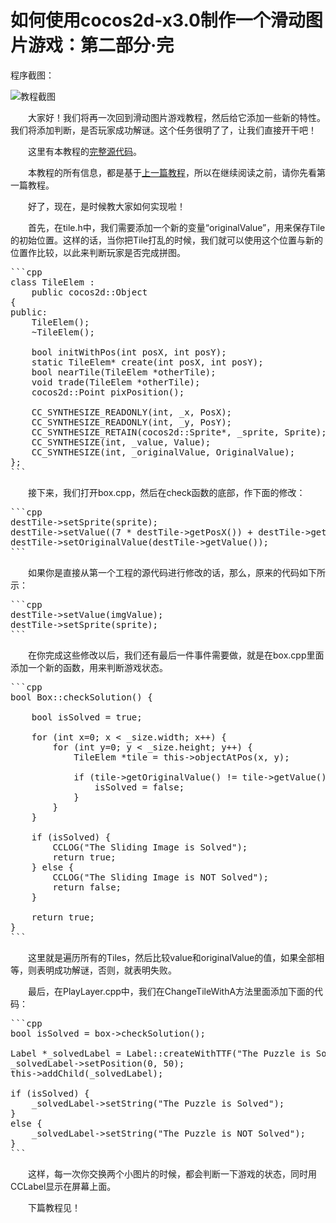 # 如何使用cocos2d-x3.0制作一个滑动图片游戏：第二部分·完


程序截图： 

![][p1]

　　大家好！我们将再一次回到滑动图片游戏教程，然后给它添加一些新的特性。我们将添加判断，是否玩家成功解谜。这个任务很明了了，让我们直接开干吧！

　　这里有本教程的[完整源代码][1]。

　　本教程的所有信息，都是基于[上一篇教程][2]，所以在继续阅读之前，请你先看第一篇教程。

　　好了，现在，是时候教大家如何实现啦！ 

　　首先，在tile.h中，我们需要添加一个新的变量“originalValue”，用来保存Tile的初始位置。这样的话，当你把Tile打乱的时候，我们就可以使用这个位置与新的位置作比较，以此来判断玩家是否完成拼图。

<pre>
```cpp
class TileElem :
	public cocos2d::Object
{
public:
	TileElem();
	~TileElem();

	bool initWithPos(int posX, int posY);
	static TileElem* create(int posX, int posY);
	bool nearTile(TileElem *otherTile);
	void trade(TileElem *otherTile);
	cocos2d::Point pixPosition();

	CC_SYNTHESIZE_READONLY(int, _x, PosX);
	CC_SYNTHESIZE_READONLY(int, _y, PosY);
	CC_SYNTHESIZE_RETAIN(cocos2d::Sprite*, _sprite, Sprite);
	CC_SYNTHESIZE(int, _value, Value);
    CC_SYNTHESIZE(int, _originalValue, OriginalValue);
};
```
</pre>

　　接下来，我们打开box.cpp，然后在check函数的底部，作下面的修改：

<pre>
```cpp
destTile->setSprite(sprite);
destTile->setValue((7 * destTile->getPosX()) + destTile->getPosY());
destTile->setOriginalValue(destTile->getValue());
```
</pre>

　　如果你是直接从第一个工程的源代码进行修改的话，那么，原来的代码如下所示：

<pre>
```cpp
destTile->setValue(imgValue);
destTile->setSprite(sprite);
```
</pre>


　　在你完成这些修改以后，我们还有最后一件事件需要做，就是在box.cpp里面添加一个新的函数，用来判断游戏状态。

<pre>
```cpp
bool Box::checkSolution() {
    
    bool isSolved = true;
    
    for (int x=0; x < _size.width; x++) {
        for (int y=0; y < _size.height; y++) {
            TileElem *tile = this->objectAtPos(x, y);
            
            if (tile->getOriginalValue() != tile->getValue()) {
                isSolved = false;
            }
        }
    }
    
    if (isSolved) {
        CCLOG("The Sliding Image is Solved");
        return true;
    } else {
        CCLOG("The Sliding Image is NOT Solved");
        return false;
    }
    
    return true;
}
```
</pre>

　　这里就是遍历所有的Tiles，然后比较value和originalValue的值，如果全部相等，则表明成功解谜，否则，就表明失败。

　　最后，在PlayLayer.cpp中，我们在ChangeTileWithA方法里面添加下面的代码：

<pre>
```cpp
bool isSolved = box->checkSolution();

Label *_solvedLabel = Label::createWithTTF("The Puzzle is Solved", "fonts/Marker Felt.ttf", 12);
_solvedLabel->setPosition(0, 50);
this->addChild(_solvedLabel);

if (isSolved) {
	_solvedLabel->setString("The Puzzle is Solved");
}
else {
	_solvedLabel->setString("The Puzzle is NOT Solved");
}
```
</pre>

　　这样，每一次你交换两个小图片的时候，都会判断一下游戏的状态，同时用CCLabel显示在屏幕上面。

　　下篇教程见！


[p1]: ./res/course_screenshot1.jpg "教程截图"



[1]: ./SlideImageGame2.zip "完整源代码"
[2]: ../part1/zh.md "如何使用cocos2d-x3.0制作一个滑动图片游戏：第一部分"